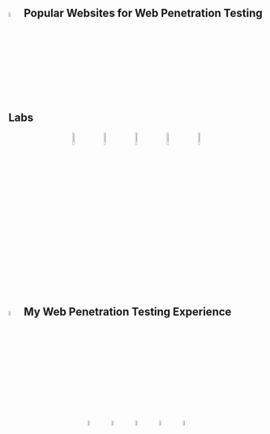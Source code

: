 ## <img src="https://media.giphy.com/media/3o7TKtkZICJszmTwXq/giphy.gif" width="5%"> Popular Websites for Web Penetration Testing Labs
<p align="center">
  <a href="https://www.hackthebox.eu/"><img src="https://img.icons8.com/external-flaticons-lineal-color-flat-icons/64/000000/external-hack-the-box-cyber-security-flaticons-lineal-color-flat-icons.png" alt="Hack The Box" width="8%" /></a>
  &emsp;
  <a href="https://www.tryhackme.com/"><img src="https://img.icons8.com/external-flat-juicy-fish/64/000000/external-try-hack-me-security-training-flat-flat-juicy-fish.png" alt="TryHackMe" width="8%" /></a>
  &emsp;
  <a href="https://www.vulnhub.com/"><img src="https://img.icons8.com/external-flaticons-lineal-color-flat-icons/64/000000/external-vulnhub-vulnerable-machines-logo-flaticons-lineal-color-flat-icons.png" alt="VulnHub" width="8%" /></a>
  &emsp;
  <a href="https://portswigger.net/web-security"><img src="https://img.icons8.com/external-flat-juicy-fish/64/000000/external-portswigger-web-security-flat-flat-juicy-fish.png" alt="PortSwigger" width="8%" /></a>
  &emsp;
  <a href="https://www.hacking-lab.com/"><img src="https://img.icons8.com/external-flat-juicy-fish/64/000000/external-hacking-lab-cyber-security-flat-flat-juicy-fish.png" alt="Hacking Lab" width="8%" /></a>
</p>

## <img src="https://media.giphy.com/media/62pPthiy0sQn7H2J0z/giphy.gif" width="5%"> My Web Penetration Testing Experience
<p align="center">
  <a href="https://www.hackthebox.eu/" target="_blank"><img src="https://img.icons8.com/color/48/000000/hack-the-box.png" alt="Hack The Box" width="5%" /></a>
  &emsp; 
  <a href="https://www.tryhackme.com/" target="_blank"><img src="https://img.icons8.com/ios/50/000000/try-hack-me.png" alt="TryHackMe" width="5%" /></a>
  &emsp; 
  <a href="https://www.vulnhub.com/" target="_blank"><img src="https://img.icons8.com/material-outlined/24/000000/generic.png" alt="VulnHub" width="5%" /></a>
  &emsp; 
  <a href="https://portswigger.net/web-security" target="_blank"><img src="https://img.icons8.com/external-flat-juicy-fish/64/000000/external-portswigger-web-security-flat-flat-juicy-fish.png" alt="PortSwigger" width="5%" /></a>
  &emsp; 
  <a href="https://www.hacking-lab.com/" target="_blank"><img src="https://img.icons8.com/external-flat-juicy-fish/64/000000/external-hacking-lab-cyber-security-flat-flat-juicy-fish.png" alt="Hacking Lab" width="5%" /></a>
</p>

